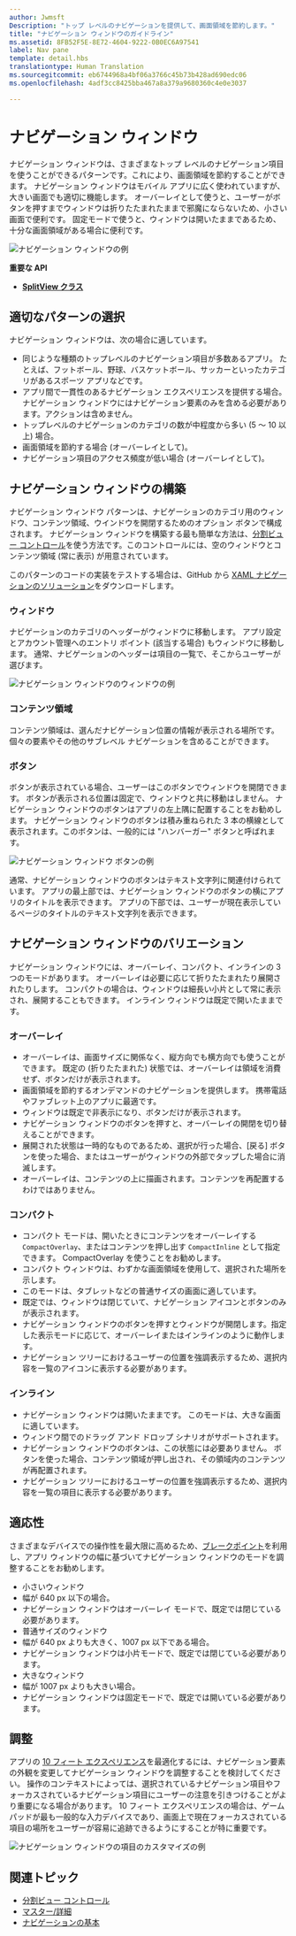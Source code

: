```yaml
---
author: Jwmsft
Description: "トップ レベルのナビゲーションを提供して、画面領域を節約します。"
title: "ナビゲーション ウィンドウのガイドライン"
ms.assetid: 8FB52F5E-8E72-4604-9222-0B0EC6A97541
label: Nav pane
template: detail.hbs
translationtype: Human Translation
ms.sourcegitcommit: eb6744968a4bf06a3766c45b73b428ad690edc06
ms.openlocfilehash: 4adf3cc8425bba467a8a379a9680360c4e0e3037

---
```

# ナビゲーション ウィンドウ

<link rel="stylesheet" href="https://az835927.vo.msecnd.net/sites/uwp/Resources/css/custom.css"> 

ナビゲーション ウィンドウは、さまざまなトップ レベルのナビゲーション項目を使うことができるパターンです。これにより、画面領域を節約することができます。 ナビゲーション ウィンドウはモバイル アプリに広く使われていますが、大きい画面でも適切に機能します。 オーバーレイとして使うと、ユーザーがボタンを押すまでウィンドウは折りたたまれたままで邪魔にならないため、小さい画面で便利です。 固定モードで使うと、ウィンドウは開いたままであるため、十分な画面領域がある場合に便利です。

![ナビゲーション ウィンドウの例](images/navHero.png)

<div class="important-apis" >
<b>重要な API</b><br/>
<ul>
<li><a href="https://msdn.microsoft.com/library/windows/apps/dn864360"><strong>SplitView クラス</strong></a></li>
</ul>

</div>
</div>






## 適切なパターンの選択

ナビゲーション ウィンドウは、次の場合に適しています。

-   同じような種類のトップレベルのナビゲーション項目が多数あるアプリ。 たとえば、フットボール、野球、バスケットボール、サッカーといったカテゴリがあるスポーツ アプリなどです。
-   アプリ間で一貫性のあるナビゲーション エクスペリエンスを提供する場合。 ナビゲーション ウィンドウにはナビゲーション要素のみを含める必要があります。アクションは含めません。
-   トップレベルのナビゲーションのカテゴリの数が中程度から多い (5 ～ 10 以上) 場合。
-   画面領域を節約する場合 (オーバーレイとして)。
-   ナビゲーション項目のアクセス頻度が低い場合 (オーバーレイとして)。

## ナビゲーション ウィンドウの構築

ナビゲーション ウィンドウ パターンは、ナビゲーションのカテゴリ用のウィンドウ、コンテンツ領域、ウインドウを開閉するためのオプション ボタンで構成されます。 ナビゲーション ウィンドウを構築する最も簡単な方法は、[分割ビュー コントロール](split-view.md)を使う方法です。このコントロールには、空のウィンドウとコンテンツ領域 (常に表示) が用意されています。

このパターンのコードの実装をテストする場合は、GitHub から [XAML ナビゲーションのソリューション](https://github.com/Microsoft/Windows-universal-samples/tree/master/Samples/XamlNavigation)をダウンロードします。


### ウィンドウ

ナビゲーションのカテゴリのヘッダーがウィンドウに移動します。 アプリ設定とアカウント管理へのエントリ ポイント (該当する場合) もウィンドウに移動します。 通常、ナビゲーションのヘッダーは項目の一覧で、そこからユーザーが選びます。

![ナビゲーション ウィンドウのウィンドウの例](images/nav_pane_expanded.png)

### コンテンツ領域

コンテンツ領域は、選んだナビゲーション位置の情報が表示される場所です。 個々の要素やその他のサブレベル ナビゲーションを含めることができます。

### ボタン

ボタンが表示されている場合、ユーザーはこのボタンでウィンドウを開閉できます。 ボタンが表示される位置は固定で、ウィンドウと共に移動はしません。 ナビゲーション ウィンドウのボタンはアプリの左上隅に配置することをお勧めします。 ナビゲーション ウィンドウのボタンは積み重ねられた 3 本の横線として表示されます。このボタンは、一般的には "ハンバーガー" ボタンと呼ばれます。

![ナビゲーション ウィンドウ ボタンの例](images/nav_button.png)

通常、ナビゲーション ウィンドウのボタンはテキスト文字列に関連付けられています。 アプリの最上部では、ナビゲーション ウィンドウのボタンの横にアプリのタイトルを表示できます。 アプリの下部では、ユーザーが現在表示しているページのタイトルのテキスト文字列を表示できます。

## ナビゲーション ウィンドウのバリエーション

ナビゲーション ウィンドウには、オーバーレイ、コンパクト、インラインの 3 つのモードがあります。 オーバーレイは必要に応じて折りたたまれたり展開されたりします。 コンパクトの場合は、ウィンドウは細長い小片として常に表示され、展開することもできます。 インライン ウィンドウは既定で開いたままです。

### オーバーレイ

-   オーバーレイは、画面サイズに関係なく、縦方向でも横方向でも使うことができます。 既定の (折りたたまれた) 状態では、オーバーレイは領域を消費せず、ボタンだけが表示されます。
-   画面領域を節約するオンデマンドのナビゲーションを提供します。 携帯電話やファブレット上のアプリに最適です。
-   ウィンドウは既定で非表示になり、ボタンだけが表示されます。
-   ナビゲーション ウィンドウのボタンを押すと、オーバーレイの開閉を切り替えることができます。
-   展開された状態は一時的なものであるため、選択が行った場合、[戻る] ボタンを使った場合、またはユーザーがウィンドウの外部でタップした場合に消滅します。
-   オーバーレイは、コンテンツの上に描画されます。コンテンツを再配置するわけではありません。

### コンパクト

-   コンパクト モードは、開いたときにコンテンツをオーバーレイする `CompactOverlay`、またはコンテンツを押し出す `CompactInline` として指定できます。 CompactOverlay を使うことをお勧めします。
-   コンパクト ウィンドウは、わずかな画面領域を使用して、選択された場所を示します。
-   このモードは、タブレットなどの普通サイズの画面に適しています。
-   既定では、ウィンドウは閉じていて、ナビゲーション アイコンとボタンのみが表示されます。
-   ナビゲーション ウィンドウのボタンを押すとウィンドウが開閉します。指定した表示モードに応じて、オーバーレイまたはインラインのように動作します。
-   ナビゲーション ツリーにおけるユーザーの位置を強調表示するため、選択内容を一覧のアイコンに表示する必要があります。

### インライン

-   ナビゲーション ウィンドウは開いたままです。 このモードは、大きな画面に適しています。
-   ウィンドウ間でのドラッグ アンド ドロップ シナリオがサポートされます。
-   ナビゲーション ウィンドウのボタンは、この状態には必要ありません。 ボタンを使った場合、コンテンツ領域が押し出され、その領域内のコンテンツが再配置されます。
-   ナビゲーション ツリーにおけるユーザーの位置を強調表示するため、選択内容を一覧の項目に表示する必要があります。

## 適応性

さまざまなデバイスでの操作性を最大限に高めるため、[ブレークポイント](../layout/screen-sizes-and-breakpoints-for-responsive-design.md)を利用し、アプリ ウィンドウの幅に基づいてナビゲーション ウィンドウのモードを調整することをお勧めします。
-   小さいウィンドウ
   -   幅が 640 px 以下の場合。
   -   ナビゲーション ウィンドウはオーバーレイ モードで、既定では閉じている必要があります。
-   普通サイズのウィンドウ
   -   幅が 640 px よりも大きく、1007 px 以下である場合。
   -   ナビゲーション ウィンドウは小片モードで、既定では閉じている必要があります。
-   大きなウィンドウ
   -   幅が 1007 px よりも大きい場合。
   -   ナビゲーション ウィンドウは固定モードで、既定では開いている必要があります。

## 調整

アプリの [10 フィート エクスペリエンス](http://go.microsoft.com/fwlink/?LinkId=760736)を最適化するには、ナビゲーション要素の外観を変更してナビゲーション ウィンドウを調整することを検討してください。 操作のコンテキストによっては、選択されているナビゲーション項目やフォーカスされているナビゲーション項目にユーザーの注意を引きつけることがより重要になる場合があります。 10 フィート エクスペリエンスの場合は、ゲームパッドが最も一般的な入力デバイスであり、画面上で現在フォーカスされている項目の場所をユーザーが容易に追跡できるようにすることが特に重要です。

![ナビゲーション ウィンドウの項目のカスタマイズの例](images/nav_item_states.png)

## 関連トピック

* [分割ビュー コントロール](split-view.md)
* [マスター/詳細](master-details.md)
* [ナビゲーションの基本](https://msdn.microsoft.com/library/windows/apps/dn958438)
 

 



<!--HONumber=Aug16_HO3-->


